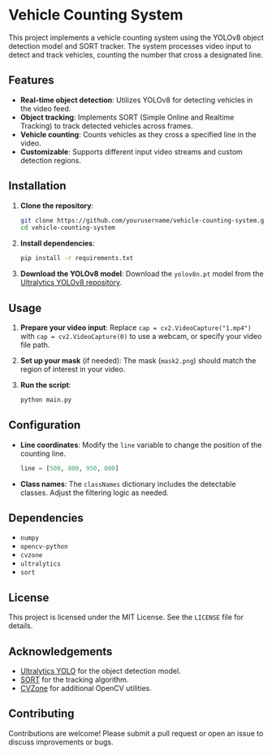 # Vehicle Counting System

This project implements a vehicle counting system using the YOLOv8 object detection model and SORT tracker. The system processes video input to detect and track vehicles, counting the number that cross a designated line.

## Features

- **Real-time object detection**: Utilizes YOLOv8 for detecting vehicles in the video feed.
- **Object tracking**: Implements SORT (Simple Online and Realtime Tracking) to track detected vehicles across frames.
- **Vehicle counting**: Counts vehicles as they cross a specified line in the video.
- **Customizable**: Supports different input video streams and custom detection regions.

## Installation

1. **Clone the repository**:
   ```bash
   git clone https://github.com/yourusername/vehicle-counting-system.git
   cd vehicle-counting-system
   ```

2. **Install dependencies**:
   ```bash
   pip install -r requirements.txt
   ```

3. **Download the YOLOv8 model**:
   Download the `yolov8n.pt` model from the [Ultralytics YOLOv8 repository](https://github.com/ultralytics/yolov8).

## Usage

1. **Prepare your video input**:
   Replace `cap = cv2.VideoCapture("1.mp4")` with `cap = cv2.VideoCapture(0)` to use a webcam, or specify your video file path.

2. **Set up your mask** (if needed):
   The mask (`mask2.png`) should match the region of interest in your video.

3. **Run the script**:
   ```bash
   python main.py
   ```

## Configuration

- **Line coordinates**: Modify the `line` variable to change the position of the counting line.
  ```python
  line = [500, 800, 950, 800]
  ```

- **Class names**: The `classNames` dictionary includes the detectable classes. Adjust the filtering logic as needed.

## Dependencies

- `numpy`
- `opencv-python`
- `cvzone`
- `ultralytics`
- `sort`

## License

This project is licensed under the MIT License. See the `LICENSE` file for details.

## Acknowledgements

- [Ultralytics YOLO](https://github.com/ultralytics/yolov8) for the object detection model.
- [SORT](https://github.com/abewley/sort) for the tracking algorithm.
- [CVZone](https://github.com/cvzone/cvzone) for additional OpenCV utilities.

## Contributing

Contributions are welcome! Please submit a pull request or open an issue to discuss improvements or bugs.